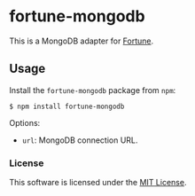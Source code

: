 # fortune-mongodb

This is a MongoDB adapter for [Fortune](http://github.com/fortunejs/fortune).


## Usage

Install the `fortune-mongodb` package from `npm`:
```
$ npm install fortune-mongodb
```

Options:

- `url`: MongoDB connection URL.


### License

This software is licensed under the [MIT License](//github.com/daliwali/fortune-mongodb/blob/master/LICENSE).
